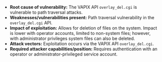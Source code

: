 - **Root cause of vulnerability:** The VAPIX API `overlay_del.cgi` is vulnerable to path traversal attacks.
- **Weaknesses/vulnerabilities present:** Path traversal vulnerability in the `overlay_del.cgi` API.
- **Impact of exploitation:** Allows for deletion of files on the system. Impact is lower with operator accounts, limited to non-system files; however, with administrator privileges system files can also be deleted.
- **Attack vectors:** Exploitation occurs via the VAPIX API `overlay_del.cgi`.
- **Required attacker capabilities/position:** Requires authentication with an operator or administrator-privileged service account.